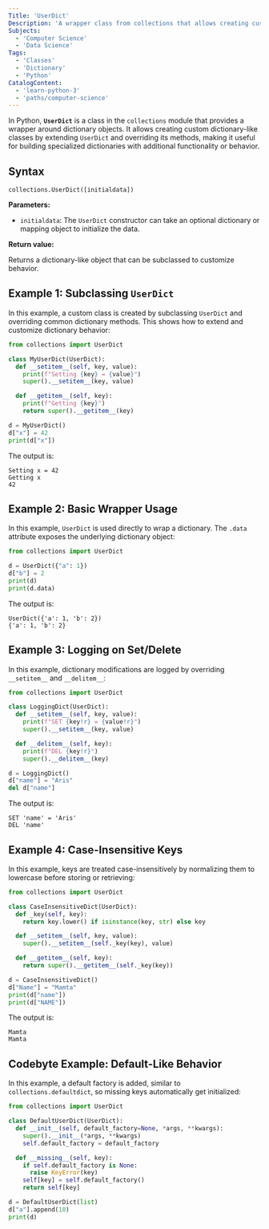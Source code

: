 ```yaml
---
Title: 'UserDict'
Description: 'A wrapper class from collections that allows creating customized dictionary-like objects by subclassing it instead of dict.'
Subjects:
  - 'Computer Science'
  - 'Data Science'
Tags:
  - 'Classes'
  - 'Dictionary'
  - 'Python'
CatalogContent:
  - 'learn-python-3'
  - 'paths/computer-science'
---
```


In Python, **`UserDict`** is a class in the `collections` module that provides a wrapper around dictionary objects. It allows creating custom dictionary-like classes by extending `UserDict` and overriding its methods, making it useful for building specialized dictionaries with additional functionality or behavior.

## Syntax

```pseudo
collections.UserDict([initialdata])
```

**Parameters:**

- `initialdata`: The `UserDict` constructor can take an optional dictionary or mapping object to initialize the data.

**Return value:**

Returns a dictionary-like object that can be subclassed to customize behavior.

## Example 1: Subclassing `UserDict`

In this example, a custom class is created by subclassing `UserDict` and overriding common dictionary methods. This shows how to extend and customize dictionary behavior:

```py
from collections import UserDict

class MyUserDict(UserDict):
  def __setitem__(self, key, value):
    print(f"Setting {key} = {value}")
    super().__setitem__(key, value)

  def __getitem__(self, key):
    print(f"Getting {key}")
    return super().__getitem__(key)

d = MyUserDict()
d["x"] = 42
print(d["x"])
```

The output is:

```shell
Setting x = 42
Getting x
42
```

## Example 2: Basic Wrapper Usage

In this example, `UserDict` is used directly to wrap a dictionary. The `.data` attribute exposes the underlying dictionary object:

```py
from collections import UserDict

d = UserDict({"a": 1})
d["b"] = 2
print(d)
print(d.data)
```

The output is:

```shell
UserDict({'a': 1, 'b': 2})
{'a': 1, 'b': 2}
```

## Example 3: Logging on Set/Delete

In this example, dictionary modifications are logged by overriding `__setitem__` and `__delitem__`:

```py
from collections import UserDict

class LoggingDict(UserDict):
  def __setitem__(self, key, value):
    print(f"SET {key!r} = {value!r}")
    super().__setitem__(key, value)

  def __delitem__(self, key):
    print(f"DEL {key!r}")
    super().__delitem__(key)

d = LoggingDict()
d["name"] = "Aris"
del d["name"]
```

The output is:

```shell
SET 'name' = 'Aris'
DEL 'name'
```

## Example 4: Case-Insensitive Keys

In this example, keys are treated case-insensitively by normalizing them to lowercase before storing or retrieving:

```py
from collections import UserDict

class CaseInsensitiveDict(UserDict):
  def _key(self, key):
    return key.lower() if isinstance(key, str) else key

  def __setitem__(self, key, value):
    super().__setitem__(self._key(key), value)

  def __getitem__(self, key):
    return super().__getitem__(self._key(key))

d = CaseInsensitiveDict()
d["Name"] = "Mamta"
print(d["name"])
print(d["NAME"])
```

The output is:

```shell
Mamta
Mamta
```

## Codebyte Example: Default-Like Behavior

In this example, a default factory is added, similar to `collections.defaultdict`, so missing keys automatically get initialized:

```py
from collections import UserDict

class DefaultUserDict(UserDict):
  def __init__(self, default_factory=None, *args, **kwargs):
    super().__init__(*args, **kwargs)
    self.default_factory = default_factory

  def __missing__(self, key):
    if self.default_factory is None:
      raise KeyError(key)
    self[key] = self.default_factory()
    return self[key]

d = DefaultUserDict(list)
d["a"].append(10)
print(d)
```

